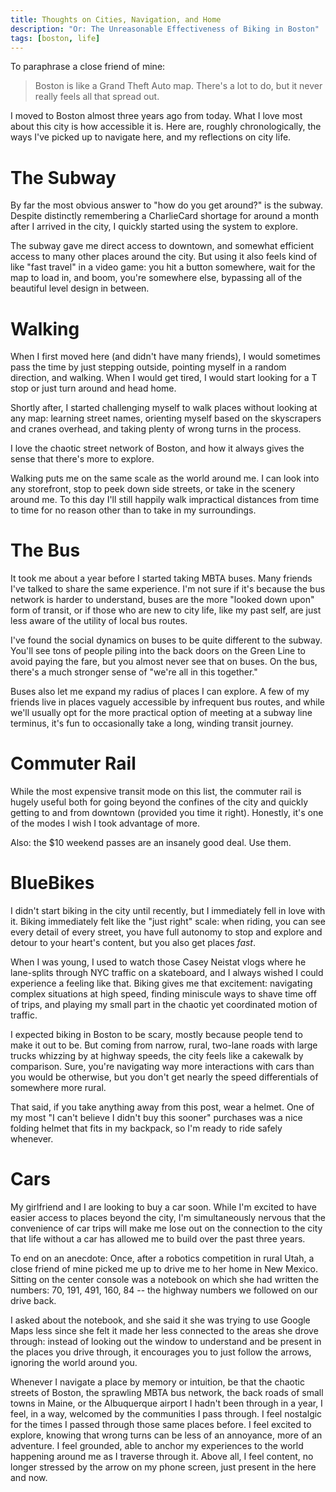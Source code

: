 ```yaml
---
title: Thoughts on Cities, Navigation, and Home
description: "Or: The Unreasonable Effectiveness of Biking in Boston"
tags: [boston, life]
---
```


To paraphrase a close friend of mine:

> Boston is like a Grand Theft Auto map. There's a lot to do, but it never really feels all that spread out.

I moved to Boston almost three years ago from today. What I love most about this city is how accessible it is. Here are, roughly chronologically, the ways I've picked up to navigate here, and my reflections on city life.

# The Subway

By far the most obvious answer to "how do you get around?" is the subway. Despite distinctly remembering a CharlieCard shortage for around a month after I arrived in the city, I quickly started using the system to explore.

The subway gave me direct access to downtown, and somewhat efficient access to many other places around the city. But using it also feels kind of like "fast travel" in a video game: you hit a button somewhere, wait for the map to load in, and boom, you're somewhere else, bypassing all of the beautiful level design in between.

# Walking

When I first moved here (and didn't have many friends), I would sometimes pass the time by just stepping outside, pointing myself in a random direction, and walking. When I would get tired, I would start looking for a T stop or just turn around and head home.

Shortly after, I started challenging myself to walk places without looking at any map: learning street names, orienting myself based on the skyscrapers and cranes overhead, and taking plenty of wrong turns in the process.

I love the chaotic street network of Boston, and how it always gives the sense that there's more to explore.

Walking puts me on the same scale as the world around me. I can look into any storefront, stop to peek down side streets, or take in the scenery around me. To this day I'll still happily walk impractical distances from time to time for no reason other than to take in my surroundings.

# The Bus

It took me about a year before I started taking MBTA buses. Many friends I've talked to share the same experience. I'm not sure if it's because the bus network is harder to understand, buses are the more "looked down upon" form of transit, or if those who are new to city life, like my past self, are just less aware of the utility of local bus routes.

I've found the social dynamics on buses to be quite different to the subway. You'll see tons of people piling into the back doors on the Green Line to avoid paying the fare, but you almost never see that on buses. On the bus, there's a much stronger sense of "we're all in this together."

Buses also let me expand my radius of places I can explore. A few of my friends live in places vaguely accessible by infrequent bus routes, and while we'll usually opt for the more practical option of meeting at a subway line terminus, it's fun to occasionally take a long, winding transit journey.

# Commuter Rail

While the most expensive transit mode on this list, the commuter rail is hugely useful both for going beyond the confines of the city and quickly getting to and from downtown (provided you time it right). Honestly, it's one of the modes I wish I took advantage of more.

Also: the $10 weekend passes are an insanely good deal. Use them.

# BlueBikes

I didn't start biking in the city until recently, but I immediately fell in love with it. Biking immediately felt like the "just right" scale: when riding, you can see every detail of every street, you have full autonomy to stop and explore and detour to your heart's content, but you also get places _fast_.

When I was young, I used to watch those Casey Neistat vlogs where he lane-splits through NYC traffic on a skateboard, and I always wished I could experience a feeling like that. Biking gives me that excitement: navigating complex situations at high speed, finding miniscule ways to shave time off of trips, and playing my small part in the chaotic yet coordinated motion of traffic.

I expected biking in Boston to be scary, mostly because people tend to make it out to be. But coming from narrow, rural, two-lane roads with large trucks whizzing by at highway speeds, the city feels like a cakewalk by comparison. Sure, you're navigating way more interactions with cars than you would be otherwise, but you don't get nearly the speed differentials of somewhere more rural.

That said, if you take anything away from this post, wear a helmet. One of my most "I can't believe I didn't buy this sooner" purchases was a nice folding helmet that fits in my backpack, so I'm ready to ride safely whenever.

# Cars

My girlfriend and I are looking to buy a car soon. While I'm excited to have easier access to places beyond the city, I'm simultaneously nervous that the convenience of car trips will make me lose out on the connection to the city that life without a car has allowed me to build over the past three years.

To end on an anecdote: Once, after a robotics competition in rural Utah, a close friend of mine picked me up to drive me to her home in New Mexico. Sitting on the center console was a notebook on which she had written the numbers: 70, 191, 491, 160, 84 -- the highway numbers we followed on our drive back.

I asked about the notebook, and she said it she was trying to use Google Maps less since she felt it made her less connected to the areas she drove through: instead of looking out the window to understand and be present in the places you drive through, it encourages you to just follow the arrows, ignoring the world around you.

Whenever I navigate a place by memory or intuition, be that the chaotic streets of Boston, the sprawling MBTA bus network, the back roads of small towns in Maine, or the Albuquerque airport I hadn't been through in a year, I feel, in a way, welcomed by the communities I pass through. I feel nostalgic for the times I passed through those same places before. I feel excited to explore, knowing that wrong turns can be less of an annoyance, more of an adventure. I feel grounded, able to anchor my experiences to the world happening around me as I traverse through it. Above all, I feel content, no longer stressed by the arrow on my phone screen, just present in the here and now.
